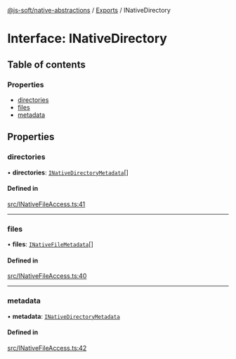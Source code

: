 [@js-soft/native-abstractions](../README.md) / [Exports](../modules.md) / INativeDirectory

# Interface: INativeDirectory

## Table of contents

### Properties

- [directories](INativeDirectory.md#directories)
- [files](INativeDirectory.md#files)
- [metadata](INativeDirectory.md#metadata)

## Properties

### directories

• **directories**: [`INativeDirectoryMetadata`](INativeDirectoryMetadata.md)[]

#### Defined in

[src/INativeFileAccess.ts:41](https://github.com/js-soft/ts-native-access/blob/93dbc36/packages/abstractions/src/INativeFileAccess.ts#L41)

___

### files

• **files**: [`INativeFileMetadata`](INativeFileMetadata.md)[]

#### Defined in

[src/INativeFileAccess.ts:40](https://github.com/js-soft/ts-native-access/blob/93dbc36/packages/abstractions/src/INativeFileAccess.ts#L40)

___

### metadata

• **metadata**: [`INativeDirectoryMetadata`](INativeDirectoryMetadata.md)

#### Defined in

[src/INativeFileAccess.ts:42](https://github.com/js-soft/ts-native-access/blob/93dbc36/packages/abstractions/src/INativeFileAccess.ts#L42)
